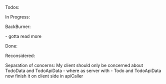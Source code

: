 Todos:

<!--TODO: Add gracefull error handling for validation fails -->

<!--TODO: Maybe optimize search to not run filter on items on both display and tabs - but we are using .some() so we might be good -->
<!--TODO: Look at filtering once again -->


In Progress:

BackBurner:

<!--TODO: Use Rem --> - gotta read more
<!--TODO: Rewrite stories -->
<!--TODO: Implement multiple TodoDisplays -->
<!--TODO: Work on scalability more -->
<!--TODO: Export styles in some way -->
<!--TODO: Fix bug when dragndropping singleline multiline 
    Prolly need to send to a parent whether it is collapsed or not
    And maybe will have to update prisma model
-->

Done:
<!--TODO: TodoItem: Handle multiple lines -->
<!--TODO: Add to multiline TodoItem content a handle to add single line -->
<!--TODO: Make status change background on hover-->
<!--TODO: Add checks on the server for TodoConstr -->
<!--TODO: Add checking to api for TodoItemsData and TodoTabsData -->
<!--TODO: Fix dragging when using search
    Problem: svelte-dnd-action uses rendered items
-->

Reconsidered:

<!--TODO: Make server treat newline as one char, bind to innerHTML some let and then use $: to update the title with parsing -->

Separation of concerns: My client should only be concerned about TodoData and TodoApiData - where as server with - Todo and TodoApiData
now finish it on client side in apiCaller
